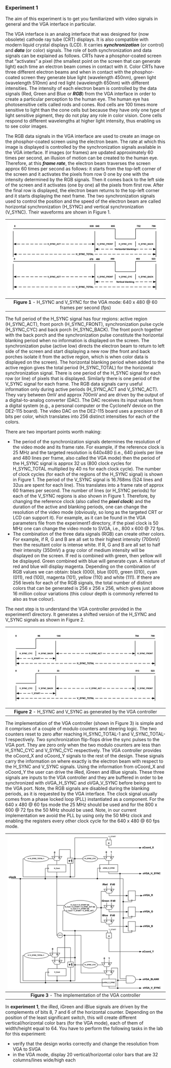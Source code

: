 ### Experiment 1

The aim of this experiment is to get you familiarized with video signals in general and the VGA interface in particular.

The VGA interface is an analog interface that was designed for (now obsolete) cathode ray tube (CRT) displays. It is also compatible with modern liquid crystal displays (LCD). It carries __*synchronization*__ (or control) and __*data*__ (or color) signals. The role of both synchronization and data signals can be explained as follows. CRTs have a phosphor-coated screen that “activates” a pixel (the smallest point on the screen that can generate light) each time an electron beam comes in contact with it. Color CRTs have three different electron beams and when in contact with the phosphor-coated screen they generate blue light (wavelength 450nm), green light (wavelength 510nm) and red light (wavelength 650nm) with different intensities. The intensity of each electron beam is controlled by the data signals (Red, Green and Blue or __*RGB*__) from the VGA interface in order to create a particular perception to the human eye. The human eye has photosensitive cells called rods and cones. Rod cells are 100 times more sensitive to light than the cone cells but because they have only one type of light sensitive pigment, they do not play any role in color vision. Cone cells respond to different wavelengths at higher light intensity, thus enabling us to see color images. 

The RGB data signals in the VGA interface are used to create an image on the phosphor-coated screen using the electron beam. The rate at which this image is displayed is controlled by the synchronization signals available in the VGA interface. If images (or frames) are updated approximately 60 times per second, an illusion of motion can be created to the human eye. Therefore, at this __*frame rate*__, the electron beam traverses the screen approx 60 times per second as follows: it starts from the top-left corner of the screen and it activates the pixels from row 0 one by one with the intensity determined by the RGB signals. Then it comes back to the left side of the screen and it activates (one by one) all the pixels from first row. After the final row is displayed, the electron beam returns to the top-left corner and it starts displaying the next frame. The two synchronization signals used to control the position and the speed of the electron beam are called horizontal synchronization (H\_SYNC) and vertical synchronization (V\_SYNC). Their waveforms are shown in Figure 1.
 
| ![](hvsync-vga-mode.png) |
|:--:|
|**Figure 1** - H\_SYNC and V\_SYNC for the VGA mode: 640 x 480 @ 60 frames per second (fps)|
<a name="hvsync-vga-mode"></a>

The full period of the H\_SYNC signal has four regions: active region (H\_SYNC\_ACT), front porch (H\_SYNC\_FRONT), synchronization pulse cycle (H\_SYNC\_CYC) and back porch (H\_SYNC\_BACK). The front porch together with the back porch and the synchronization pulse constitute the horizontal blanking period when no information is displayed on the screen. The synchronization pulse (active low) directs the electron beam to return to left side of the screen and start displaying a new row (the front and back porches isolate it from the active region, which is when color data is displayed on the screen). The horizontal blanking period when added to the active region gives the total period (H\_SYNC\_TOTAL) for the horizontal synchronization signal. There is one period of the H\_SYNC signal for each row (or line) of pixels that is displayed. Similarly there is one period of the V\_SYNC signal for each frame. The RGB data signals carry useful information only during active periods (H\_SYNC\_ACT and V\_SYNC\_ACT). They vary between 0mV and approx 700mV and are driven by the output of a digital-to-analog converter (DAC). The DAC receives its input values from a digital system (e.g., a personal computer or the CycloneIV device on the DE2-115 board). The video DAC on the DE2-115 board uses a precision of 8 bits per color, which translates into 256 distinct intensities for each of the colors. 

There are two important points worth making:

* The period of the synchronization signals determines the resolution of the video mode and its frame rate. For example, if the reference clock is 25 MHz and the targeted resolution is 640x480 (i.e., 640 pixels per line and 480 lines per frame, also called the VGA mode) then the period of the H\_SYNC signal is approx 32 us (800 clock cycles for H\_SYNC\_TOTAL multiplied by 40 ns for each clock cycle). The number of clock cycles (for each of the regions of the H_SYNC signal) is shown in Figure 1. The period of the V\_SYNC signal is 16.768ms (524 lines and 32us are spent for each line). This translates into a frame rate of approx 60 frames per second. The number of lines (or H\_SYNC periods) for each of the V\_SYNC regions is also shown in Figure 1. Therefore, by changing the reference clock (also called the __*pixel clock*__) and the duration of the active and blanking periods, one can change the resolution of the video mode (obviously, so long as the targeted CRT or LCD can support it). For example, as it can be found in the VGA parameters file from the experiment1 directory, if the pixel clock is 50 MHz one can change the video mode to SVGA, i.e., 800 x 600 @ 72 fps.
* The combination of the three data signals (RGB) can create other colors. For example, if R, G and B are all set to their highest intensity (700mV) then the resultant color is intense white. If R, G and B are all set to half their intensity (350mV) a gray color of medium intensity will be displayed on the screen. If red is combined with green, then yellow will be displayed. Green combined with blue will generate cyan. A mixture of red and blue will display magenta. Depending on the combination of RGB values we can obtain: black (000), blue (001), green (010), cyan (011), red (100), magenta (101), yellow (110) and white (111). If there are 256 levels for each of the RGB signals, the total number of distinct colors that can be generated is 256 x 256  x 256, which gives just above 16 million colour variations (this colour depth is commonly referred to also as true colour).

The next step is to understand the VGA controller provided in the experiment1 directory. It generates a shifted version of the H_SYNC and V\_SYNC signals as shown in Figure 2.
 
| ![](hvsync-vga-ctrl.png) |
|:--:|
|**Figure 2** - H\_SYNC and V\_SYNC as generated by the VGA controller|
<a name="hvsync-vga-ctrl"></a>

The implementation of the VGA controller (shown in Figure 3) is simple and it comprises of a couple of modulo counters and steering logic. The two counters reset to zero after reaching H\_SYNC\_TOTAL-1 and V\_SYNC\_TOTAL-1 respectively. Two synchronization flip-flops drive the sync pulses to the VGA port. They are zero only when the two modulo counters are less than H\_SYNC\_CYC and V\_SYNC\_CYC respectively. The VGA controller provides the oCoord\_X and oCoord\_Y signals to the rest of the design. These signals carry the information on where exactly is the electron beam with respect to the H\_SYNC and V\_SYNC signals. Using the information from oCoord\_X and oCoord\_Y the user can drive the iRed, iGreen and iBlue signals. These three signals are inputs to the VGA controller and they are buffered in order to be synchronized with oVGA\_H\_SYNC and oVGA\_V\_SYNC before being sent to the VGA port. Note, the RGB signals are disabled during the blanking periods, as it is requested by the VGA interface. The clock signal usually comes from a phase locked loop (PLL) instantiated as a component. For the 640 x 480 @ 60 fps mode the 25 MHz should be used and for the 800 x 600 @ 72 fps the 50 MHz should be used. Note, in our current implementation we avoid the PLL by using only the 50 MHz clock and enabling the registers every other clock cycle for the 640 x 480 @ 60 fps mode.
 
| ![](hw-vga-ctrl.png) |
|:--:|
|**Figure 3** - The implementation of the VGA controller|
<a name="hw-vga-ctrl"></a>

In **experiment 1**, the iRed, iGreen and iBlue signals are driven by the complements of bits 8, 7 and 6 of the horizontal counter. Depending on the position of the least significant switch, this will create different vertical/horizontal color bars (for the VGA mode), each of them of width/height equal to 64. You have to perform the following tasks in the lab for this experiment:

* verify that the design works correctly and change the resolution from VGA to SVGA
* in the VGA mode, display 20 vertical/horizontal color bars that are 32 columns/lines wide/high each
